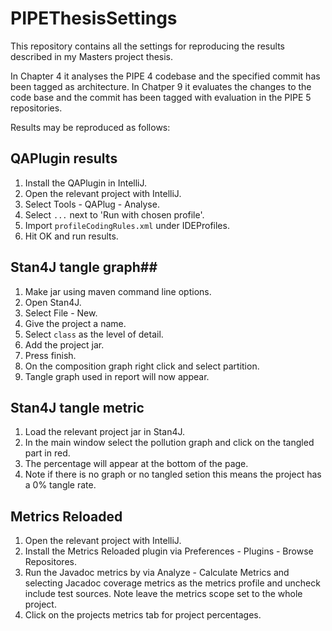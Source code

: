 # PIPEThesisSettings #

This repository contains all the settings for reproducing the results described in my Masters project thesis.

In Chapter 4 it analyses the PIPE 4 codebase and the specified commit has been tagged as architecture. In Chatper 9 it evaluates the changes to the code base and the commit has been tagged with evaluation in the PIPE 5 repositories.


Results may be reproduced as follows:

## QAPlugin results ##
1. Install the QAPlugin in IntelliJ.
2. Open the relevant project with IntelliJ.
3. Select Tools - QAPlug - Analyse.
4. Select `...` next to 'Run with chosen profile'.
5. Import `profileCodingRules.xml` under IDEProfiles.
6. Hit OK and run results.


## Stan4J tangle graph##
1. Make jar using maven command line options.
2. Open Stan4J.
3. Select File - New.
4. Give the project a name.
5. Select `class` as the level of detail.
6. Add the project jar.
7. Press finish.
8. On the composition graph right click and select partition.
9. Tangle graph used in report will now appear.

## Stan4J tangle metric ##
1. Load the relevant project jar in Stan4J.
2. In the main window select the pollution graph and click on the tangled part in red.
3. The percentage will appear at the bottom of the page.
4. Note if there is no graph or no tangled setion this means the project has a 0% tangle rate.

## Metrics Reloaded ##
1. Open the relevant project with IntelliJ.
2. Install the Metrics Reloaded plugin via Preferences - Plugins - Browse Repositores.
3. Run the Javadoc metrics by via Analyze - Calculate Metrics and selecting Jacadoc coverage metrics as the metrics profile and uncheck include test sources. Note leave the metrics scope set to the whole project.
4. Click on the projects metrics tab for project percentages.
